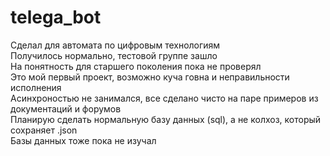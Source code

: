 # telega_bot
Сделал для автомата по цифровым технологиям <br>
Получилось нормально, тестовой группе зашло <br>
На понятность для старшего поколения пока не проверял <br>
Это мой первый проект, возможно куча говна и неправильности исполнения <br>
Асинхроностью не занимался, все сделано чисто на паре примеров из документаций и форумов <br>
Планирую сделать нормальную базу данных (sql), а не колхоз, который сохраняет .json <br>
Базы данных тоже пока не изучал <br>
